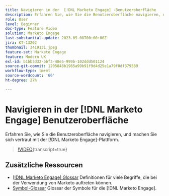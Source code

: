 ```yaml
---
title: Navigieren in der  [!DNL Marketo Engage] -Benutzeroberfläche
description: Erfahren Sie, wie Sie die Benutzeroberfläche navigieren, und machen Sie sich vertraut mit der - [!DNL Marketo Engage] .
role: User
level: Beginner
doc-type: Feature Video
solution: Marketo Engage
last-substantial-update: 2023-05-08T00:00:00Z
jira: KT-13202
thumbnail: 3419131.jpeg
feature-set: Marketo Engage
feature: Modern UX
exl-id: b1bb3d32-bbf3-48e5-999b-102ddd501124
source-git-commit: 1205848b1985a99b91f9d4d25e1a79f0df379589
workflow-type: tm+mt
source-wordcount: '66'
ht-degree: 27%

---
```


# Navigieren in der [!DNL Marketo Engage] Benutzeroberfläche

Erfahren Sie, wie Sie die Benutzeroberfläche navigieren, und machen Sie sich vertraut mit der [!DNL Marketo Engage]-Plattform.

>[!VIDEO](https://video.tv.adobe.com/v/3419131/?learn=on){transcript=true}

## Zusätzliche Ressourcen

* [[!DNL Marketo Engage] Glossar](https://experienceleague.adobe.com/docs/marketo/using/getting-started-with-marketo/marketo-glossary.html?lang=de)
Definitionen für viele Begriffe, die bei der Verwendung von Marketo auftreten können.
* [Symbol-Glossar](https://experienceleague.adobe.com/docs/marketo/using/product-docs/marketo-engage-modern-ux/icon-glossary.html?lang=de)
Glossar der Symbole für die [!DNL Marketo Engage].
